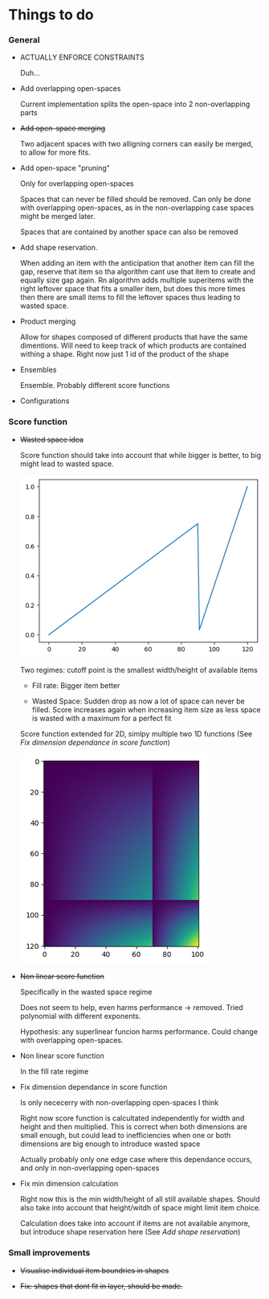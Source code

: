 # Things to do

### General

- ACTUALLY ENFORCE CONSTRAINTS

    Duh...

- Add overlapping open-spaces

    Current implementation splits the open-space into 2 non-overlapping parts

- ~~Add open-space merging~~

    Two adjacent spaces with two alligning corners can easily be merged, to allow for more fits.
    

- Add open-space "pruning" 

    Only for overlapping open-spaces

    Spaces that can never be filled should be removed. Can only be done with overlapping open-spaces, as in the non-overlapping case spaces might be merged later.

    Spaces that are contained by another space can also be removed

- Add shape reservation.

    When adding an item with the anticipation that another item can fill the gap, reserve that item so tha algorithm cant use that item to create and equally size gap again. Rn algorithm adds multiple superitems with the right leftover space that fits a smaller item, but does this more times then there are small items to fill the leftover spaces thus leading to wasted space.


- Product merging

    Allow for shapes composed of different products that have the same dimentions.
    Will need to keep track of which products are contained withing a shape. Right now just 1 id of the product of the shape


- Ensembles

    Ensemble. Probably different score functions



- Configurations




### Score function

- ~~Wasted space idea~~

    Score function should take into account that while bigger is better, to big might lead to wasted space.

    ![1D score function](/images/ScoreFunction1D.png "1D score function")

    Two regimes: cutoff point is the smallest width/height of available items
    - Fill rate:
        Bigger item better

    - Wasted Space:
        Sudden drop as now a lot of space can never be filled. Score increases again when increasing item size as less space is wasted with a maximum for a perfect fit

    Score function extended for 2D, simlpy multiple two 1D functions (See *Fix dimension dependance in score function*)

    ![2D score function](/images/ScoreFunction2D.png "2D score function")


- ~~Non linear score function~~

    Specifically in the wasted space regime

    Does not seem to help, even harms performance -> removed.
    Tried polynomial with different exponents.

    Hypothesis: any superlinear funcion harms performance.
    Could change with overlapping open-spaces.


- Non linear score function

    In the fill rate regime


- Fix dimension dependance in score function

    Is only nececerry with non-overlapping open-spaces I think

    Right now score function is calcultated independently for width and height and then multiplied. This is correct when both dimensions are small enough, but could lead to inefficiencies when one or both dimensions are big enough to introduce wasted space

    Actually probably only one edge case where this dependance occurs, and only in non-overlapping open-spaces



- Fix min dimension calculation

    Right now this is the min width/height of all still available shapes. Should also take into account that height/witdh of space might limit item choice.

    Calculation does take into account if items are not available anymore, but introduce shape reservation here (See *Add shape reservation*)



### Small improvements


- ~~Visualise individual item boundries in shapes~~

- ~~Fix: shapes that dont fit in layer, should be made.~~


